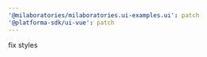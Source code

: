```yaml
---
'@milaboratories/milaboratories.ui-examples.ui': patch
'@platforma-sdk/ui-vue': patch
---
```


fix styles

